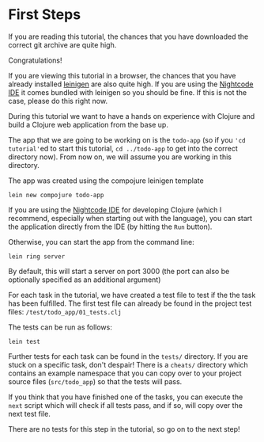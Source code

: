 # First Steps

If you are reading this tutorial, the chances that you have downloaded the correct git archive are quite high. 

Congratulations!

If you are viewing this tutorial in a browser, the chances that you have already installed [leinigen](http://github.com/technomancy/leinigen) are also quite high. If you are using the [Nightcode IDE](https://sekao.net/nightcode/) it comes bundled with leinigen so you should be fine. If this is not the case, please do this right now.

During this tutorial we want to have a hands on experience with Clojure and build a Clojure web application from the base up.

The app that we are going to be working on is the `todo-app` (so if you `'cd tutorial'`ed to start this tutorial, `cd ../todo-app` to get into the correct directory now). From now on, we will assume you are working in this directory. 
 
The app was created using the compojure leinigen template

    lein new compojure todo-app

If you are using the [Nightcode IDE](https://sekao.net/nightcode/) for developing Clojure (which I recommend, especially when starting out with the language), you can start the application directly from the IDE (by hitting the `Run` button).

Otherwise, you can start the app from the command line:

    lein ring server

By default, this will start a server on port 3000 (the port can also be optionally specified as an additional argument)

For each task in the tutorial, we have created a test file to test if the the task has been fulfilled. The first test file can already be found in the project test files: `/test/todo_app/01_tests.clj`

The tests can be run as follows:

    lein test

Further tests for each task can be found in the `tests/` directory. If you are stuck on a specific task, don't despair! There is a `cheats/` directory which contains an example namespace that you can copy over to your project source files (`src/todo_app`) so that the tests will pass. 

If you think that you have finished one of the tasks, you can execute the `next` script which will check if all tests pass, and if so, will copy over the next test file.

There are no tests for this step in the tutorial, so go on to the next step!
